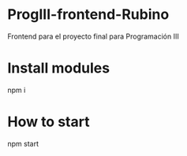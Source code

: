 # ProgIII-frontend-Rubino
Frontend para el proyecto final para Programación III

# Install modules
npm i

# How to start 
npm start